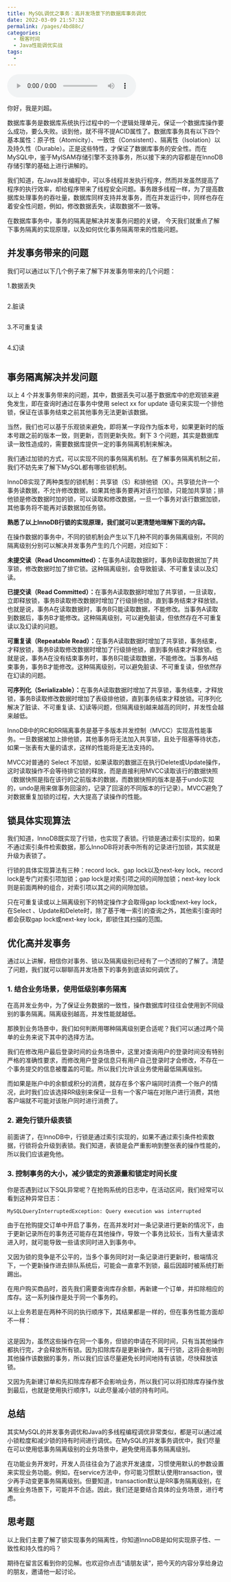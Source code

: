 ```yaml
---
title: MySQL调优之事务：高并发场景下的数据库事务调优
date: 2022-03-09 21:57:32
permalink: /pages/4bd88c/
categories:
  - 极客时间
  - Java性能调优实战
tags:
  - 
---
```

<audio title="34.MySQL调优之事务：高并发场景下的数据库事务调优" src="https://static001.geekbang.org/resource/audio/07/cd/07d186609c9f61cb4a4c3be85dff2bcd.mp3" controls="controls"></audio> 
<p>你好，我是刘超。</p><p>数据库事务是数据库系统执行过程中的一个逻辑处理单元，保证一个数据库操作要么成功，要么失败。谈到他，就不得不提ACID属性了。数据库事务具有以下四个基本属性：原子性（Atomicity）、一致性（Consistent）、隔离性（Isolation）以及持久性（Durable）。正是这些特性，才保证了数据库事务的安全性。而在MySQL中，鉴于MyISAM存储引擎不支持事务，所以接下来的内容都是在InnoDB存储引擎的基础上进行讲解的。</p><p>我们知道，在Java并发编程中，可以多线程并发执行程序，然而并发虽然提高了程序的执行效率，却给程序带来了线程安全问题。事务跟多线程一样，为了提高数据库处理事务的吞吐量，数据库同样支持并发事务，而在并发运行中，同样也存在着安全性问题，例如，修改数据丢失，读取数据不一致等。</p><p>在数据库事务中，事务的隔离是解决并发事务问题的关键， 今天我们就重点了解下事务隔离的实现原理，以及如何优化事务隔离带来的性能问题。</p><h2>并发事务带来的问题</h2><p>我们可以通过以下几个例子来了解下并发事务带来的几个问题：</p><p>1.数据丢失</p><p><img src="https://static001.geekbang.org/resource/image/db/7d/db7d28a1f27d46cf534064ab4e74f47d.jpg" alt=""></p><p>2.脏读</p><p><img src="https://static001.geekbang.org/resource/image/d7/4c/d717c7e782620d2e46beb070dbc8154c.jpg" alt=""></p><p>3.不可重复读</p><p><img src="https://static001.geekbang.org/resource/image/61/9a/6173739ee9a5d7e26c8b00f2ed8d9e9a.jpg" alt=""></p><p>4.幻读</p><p><img src="https://static001.geekbang.org/resource/image/28/b6/280826363e1d5a3e64529dfd3443e5b6.jpg" alt=""></p><h2>事务隔离解决并发问题</h2><p>以上 4 个并发事务带来的问题，其中，数据丢失可以基于数据库中的悲观锁来避免发生，即在查询时通过在事务中使用 select xx for update 语句来实现一个排他锁，保证在该事务结束之前其他事务无法更新该数据。</p><!-- [[[read_end]]] --><p>当然，我们也可以基于乐观锁来避免，即将某一字段作为版本号，如果更新时的版本号跟之前的版本一致，则更新，否则更新失败。剩下 3 个问题，其实是数据库读一致性造成的，需要数据库提供一定的事务隔离机制来解决。</p><p>我们通过加锁的方式，可以实现不同的事务隔离机制。在了解事务隔离机制之前，我们不妨先来了解下MySQL都有哪些锁机制。</p><p>InnoDB实现了两种类型的锁机制：共享锁（S）和排他锁（X）。共享锁允许一个事务读数据，不允许修改数据，如果其他事务要再对该行加锁，只能加共享锁；排他锁是修改数据时加的锁，可以读取和修改数据，一旦一个事务对该行数据加锁，其他事务将不能再对该数据加任务锁。</p><p><strong>熟悉了以上InnoDB行锁的实现原理，我们就可以更清楚地理解下面的内容。</strong></p><p>在操作数据的事务中，不同的锁机制会产生以下几种不同的事务隔离级别，不同的隔离级别分别可以解决并发事务产生的几个问题，对应如下：</p><p><strong>未提交读（Read Uncommitted）：</strong>在事务A读取数据时，事务B读取数据加了共享锁，修改数据时加了排它锁。这种隔离级别，会导致脏读、不可重复读以及幻读。</p><p><strong>已提交读（Read Committed）：</strong>在事务A读取数据时增加了共享锁，一旦读取，立即释放锁，事务B读取修改数据时增加了行级排他锁，直到事务结束才释放锁。也就是说，事务A在读取数据时，事务B只能读取数据，不能修改。当事务A读取到数据后，事务B才能修改。这种隔离级别，可以避免脏读，但依然存在不可重复读以及幻读的问题。</p><p><strong>可重复读（Repeatable Read）：</strong>在事务A读取数据时增加了共享锁，事务结束，才释放锁，事务B读取修改数据时增加了行级排他锁，直到事务结束才释放锁。也就是说，事务A在没有结束事务时，事务B只能读取数据，不能修改。当事务A结束事务，事务B才能修改。这种隔离级别，可以避免脏读、不可重复读，但依然存在幻读的问题。</p><p><strong>可序列化（Serializable）：</strong>在事务A读取数据时增加了共享锁，事务结束，才释放锁，事务B读取修改数据时增加了表级排他锁，直到事务结束才释放锁。可序列化解决了脏读、不可重复读、幻读等问题，但隔离级别越来越高的同时，并发性会越来越低。</p><p>InnoDB中的RC和RR隔离事务是基于多版本并发控制（MVCC）实现高性能事务。一旦数据被加上排他锁，其他事务将无法加入共享锁，且处于阻塞等待状态，如果一张表有大量的请求，这样的性能将是无法支持的。</p><p>MVCC对普通的 Select 不加锁，如果读取的数据正在执行Delete或Update操作，这时读取操作不会等待排它锁的释放，而是直接利用MVCC读取该行的数据快照（数据快照是指在该行的之前版本的数据，而数据快照的版本是基于undo实现的，undo是用来做事务回滚的，记录了回滚的不同版本的行记录）。<span class="orange">MVCC避免了对数据重复加锁的过程，大大提高了读操作的性能。</span></p><h2>锁具体实现算法</h2><p>我们知道，InnoDB既实现了行锁，也实现了表锁。行锁是通过索引实现的，如果不通过索引条件检索数据，那么InnoDB将对表中所有的记录进行加锁，其实就是升级为表锁了。</p><p>行锁的具体实现算法有三种：record lock、gap lock以及next-key lock。record lock是专门对索引项加锁；gap lock是对索引项之间的间隙加锁；next-key lock则是前面两种的组合，对索引项以其之间的间隙加锁。</p><p>只在可重复读或以上隔离级别下的特定操作才会取得gap lock或next-key lock，在Select 、Update和Delete时，除了基于唯一索引的查询之外，其他索引查询时都会获取gap lock或next-key lock，即锁住其扫描的范围。</p><h2>优化高并发事务</h2><p>通过以上讲解，相信你对事务、锁以及隔离级别已经有了一个透彻的了解了。清楚了问题，我们就可以聊聊高并发场景下的事务到底该如何调优了。</p><h3>1. 结合业务场景，使用低级别事务隔离</h3><p>在高并发业务中，为了保证业务数据的一致性，操作数据库时往往会使用到不同级别的事务隔离。隔离级别越高，并发性能就越低。</p><p>那换到业务场景中，我们如何判断用哪种隔离级别更合适呢？我们可以通过两个简单的业务来说下其中的选择方法。</p><p>我们在修改用户最后登录时间的业务场景中，这里对查询用户的登录时间没有特别严格的准确性要求，而修改用户登录信息只有用户自己登录时才会修改，不存在一个事务提交的信息被覆盖的可能。所以我们允许该业务使用最低隔离级别。</p><p>而如果是账户中的余额或积分的消费，就存在多个客户端同时消费一个账户的情况，此时我们应该选择RR级别来保证一旦有一个客户端在对账户进行消费，其他客户端就不可能对该账户同时进行消费了。</p><h3>2. 避免行锁升级表锁</h3><p>前面讲了，在InnoDB中，行锁是通过索引实现的，如果不通过索引条件检索数据，行锁将会升级到表锁。我们知道，表锁是会严重影响到整张表的操作性能的，所以我们应该避免他。</p><h3>3. 控制事务的大小，减少锁定的资源量和锁定时间长度</h3><p>你是否遇到过以下SQL异常呢？在抢购系统的日志中，在活动区间，我们经常可以看到这种异常日志：</p><pre><code>MySQLQueryInterruptedException: Query execution was interrupted
</code></pre><p>由于在抢购提交订单中开启了事务，在高并发时对一条记录进行更新的情况下，由于更新记录所在的事务还可能存在其他操作，导致一个事务比较长，当有大量请求进入时，就可能导致一些请求同时进入到事务中。</p><p>又因为锁的竞争是不公平的，当多个事务同时对一条记录进行更新时，极端情况下，一个更新操作进去排队系统后，可能会一直拿不到锁，最后因超时被系统打断踢出。</p><p>在用户购买商品时，首先我们需要查询库存余额，再新建一个订单，并扣除相应的库存。这一系列操作是处于同一个事务的。</p><p>以上业务若是在两种不同的执行顺序下，其结果都是一样的，但在事务性能方面却不一样：</p><p><img src="https://static001.geekbang.org/resource/image/0c/27/0c60d5685aa881cf66be43c6c4529927.jpg" alt=""></p><p>这是因为，虽然这些操作在同一个事务，但锁的申请在不同时间，只有当其他操作都执行完，才会释放所有锁。因为扣除库存是更新操作，属于行锁，这将会影响到其他操作该数据的事务，所以我们应该尽量避免长时间地持有该锁，尽快释放该锁。</p><p>又因为先新建订单和先扣除库存都不会影响业务，所以我们可以将扣除库存操作放到最后，也就是使用执行顺序1，以此尽量减小锁的持有时间。</p><h2>总结</h2><p>其实MySQL的并发事务调优和Java的多线程编程调优非常类似，都是可以通过减小锁粒度和减少锁的持有时间进行调优。<span class="orange">在MySQL的并发事务调优中，我们尽量在可以使用低事务隔离级别的业务场景中，避免使用高事务隔离级别。</span></p><p>在功能业务开发时，开发人员往往会为了追求开发速度，习惯使用默认的参数设置来实现业务功能。例如，在service方法中，你可能习惯默认使用transaction，很少再手动变更事务隔离级别。但要知道，transaction默认是RR事务隔离级别，在某些业务场景下，可能并不合适。因此，我们还是要结合具体的业务场景，进行考虑。</p><h2>思考题</h2><p>以上我们主要了解了锁实现事务的隔离性，你知道InnoDB是如何实现原子性、一致性和持久性的吗？</p><p>期待在留言区看到你的见解。也欢迎你点击“请朋友读”，把今天的内容分享给身边的朋友，邀请他一起讨论。</p><p></p>